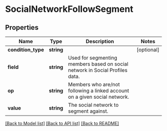 # SocialNetworkFollowSegment

## Properties
Name | Type | Description | Notes
------------ | ------------- | ------------- | -------------
**condition_type** | **string** |  | [optional] 
**field** | **string** | Used for segmenting members based on social network in Social Profiles data. | 
**op** | **string** | Members who are/not following a linked account on a given social network. | 
**value** | **string** | The social network to segment against. | 

[[Back to Model list]](../README.md#documentation-for-models) [[Back to API list]](../README.md#documentation-for-api-endpoints) [[Back to README]](../README.md)


